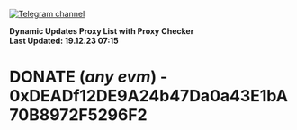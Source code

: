[![Telegram channel](https://img.shields.io/endpoint?url=https://runkit.io/damiankrawczyk/telegram-badge/branches/master?url=https://t.me/n4z4v0d)](https://t.me/n4z4v0d) 

**Dynamic Updates Proxy List with Proxy Checker**  
**Last Updated: 19.12.23 07:15**

# DONATE (_any evm_) - 0xDEADf12DE9A24b47Da0a43E1bA70B8972F5296F2
